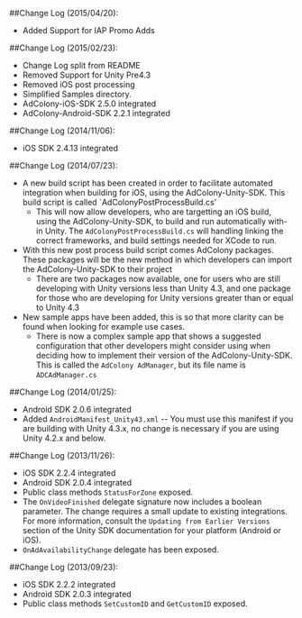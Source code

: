 ##Change Log (2015/04/20):
* Added Support for IAP Promo Adds

##Change Log (2015/02/23):
* Change Log split from README
* Removed Support for Unity Pre4.3
* Removed iOS post processing
* Simplified Samples directory.
* AdColony-iOS-SDK 2.5.0 integrated
* AdColony-Android-SDK 2.2.1 integrated

##Change Log (2014/11/06):
* iOS SDK 2.4.13 integrated

##Change Log (2014/07/23):
* A new build script has been created in order to facilitate automated integration when building for iOS, using the AdColony-Unity-SDK. This build script is called `AdColonyPostProcessBuild.cs'
  * This will now allow developers, who are targetting an iOS build, using the AdColony-Unity-SDK, to build and run automatically with-in Unity. The `AdColonyPostProcessBuild.cs` will handling linking the correct frameworks, and build settings needed for XCode to run.
* With this new post process build script comes AdColony packages. These packages will be the new method in which developers can import the AdColony-Unity-SDK to their project
  * There are two packages now available, one for users who are still developing with Unity versions less than Unity 4.3, and one package for those who are developing for Unity versions greater than or equal to Unity 4.3
* New sample apps have been added, this is so that more clarity can be found when looking for example use cases.
   * There is now a complex sample app that shows a suggested configuration that other developers might consider using when deciding how to implement their version of the AdColony-Unity-SDK. This is called the `AdColony AdManager`, but its file name is `ADCAdManager.cs`

##Change Log (2014/01/25):
* Android SDK 2.0.6 integrated
* Added `AndroidManifest_Unity43.xml` -- You must use this manifest if you are building with Unity 4.3.x, no change is necessary if you are using Unity 4.2.x and below.

##Change Log (2013/11/26):
* iOS SDK 2.2.4 integrated
* Android SDK 2.0.4 integrated
* Public class methods `StatusForZone` exposed.
* The `OnVideoFinished` delegate signature now includes a boolean parameter. The change requires a small update to existing integrations. For more information, consult the `Updating from Earlier Versions` section of the Unity SDK documentation for your platform (Android or iOS).
* `OnAdAvailabilityChange` delegate has been exposed.

##Change Log (2013/09/23):
* iOS SDK 2.2.2 integrated
* Android SDK 2.0.3 integrated
* Public class methods `SetCustomID` and `GetCustomID` exposed.
